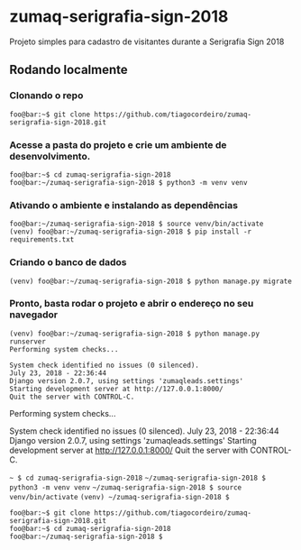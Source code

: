 # zumaq-serigrafia-sign-2018
Projeto simples para cadastro de visitantes durante a Serigrafia Sign 2018

## Rodando localmente

### Clonando o repo
```console
foo@bar:~$ git clone https://github.com/tiagocordeiro/zumaq-serigrafia-sign-2018.git
```

### Acesse a pasta do projeto e crie um ambiente de desenvolvimento.
```console
foo@bar:~$ cd zumaq-serigrafia-sign-2018
foo@bar:~/zumaq-serigrafia-sign-2018 $ python3 -m venv venv
```

### Ativando o ambiente e instalando as dependências
```console
foo@bar:~/zumaq-serigrafia-sign-2018 $ source venv/bin/activate
(venv) foo@bar:~/zumaq-serigrafia-sign-2018 $ pip install -r requirements.txt
```

### Criando o banco de dados
```console
(venv) foo@bar:~/zumaq-serigrafia-sign-2018 $ python manage.py migrate
```

### Pronto, basta rodar o projeto e abrir o endereço no seu navegador
```console
(venv) foo@bar:~/zumaq-serigrafia-sign-2018 $ python manage.py runserver
Performing system checks...

System check identified no issues (0 silenced).
July 23, 2018 - 22:36:44
Django version 2.0.7, using settings 'zumaqleads.settings'
Starting development server at http://127.0.0.1:8000/
Quit the server with CONTROL-C.
```


Performing system checks...

System check identified no issues (0 silenced).
July 23, 2018 - 22:36:44
Django version 2.0.7, using settings 'zumaqleads.settings'
Starting development server at http://127.0.0.1:8000/
Quit the server with CONTROL-C.



`~ $ cd zumaq-serigrafia-sign-2018`
`~/zumaq-serigrafia-sign-2018 $ python3 -m venv venv`
`~/zumaq-serigrafia-sign-2018 $ source venv/bin/activate`
`(venv) ~/zumaq-serigrafia-sign-2018 $`


```console
foo@bar:~$ git clone https://github.com/tiagocordeiro/zumaq-serigrafia-sign-2018.git
foo@bar:~$ cd zumaq-serigrafia-sign-2018
foo@bar:~/zumaq-serigrafia-sign-2018 $ 
```

